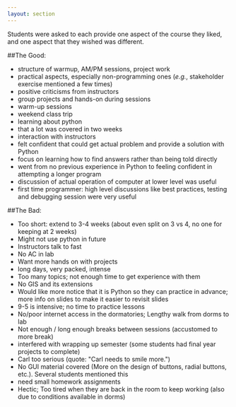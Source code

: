 ```yaml
---
layout: section
---
```

Students were asked to each provide one aspect of the course they liked,
and one aspect that they wished was different.

##The Good:

- structure of warmup, AM/PM sessions, project work
- practical aspects, especially non-programming ones (*e.g.*, stakeholder exercise mentioned a few times)
- positive criticisms from instructors
- group projects and hands-on during sessions
- warm-up sessions
- weekend class trip
- learning about python
- that a lot was covered in two weeks
- interaction with instructors
- felt confident that could get actual problem and provide a solution with Python
- focus on learning how to find answers rather than being told directly
- went from no previous experience in Python to feeling confident in attempting a longer program
- discussion of actual operation of computer at lower level was useful
- first time programmer: high level discussions like best practices, testing and debugging session were very useful


##The Bad:

- Too short: extend to 3-4 weeks (about even split on 3 vs 4, no one for keeping at 2 weeks)
- Might not use python in future
- Instructors talk to fast
- No AC in lab
- Want more hands on with projects
- long days, very packed, intense
- Too many topics; not enough time to get experience with them
- No GIS and its extensions
- Would like more notice that it is Python so they can practice in advance;
more info on slides to make it easier to revisit slides
- 9-5 is intensive; no time to practice lessons
- No/poor internet access in the dormatories; Lengthy walk from dorms to lab
- Not enough / long enough breaks between sessions (accustomed to more break)
- interfered with wrapping up semester (some students had final year projects to complete)
- Carl too serious (quote: \"Carl needs to smile more.\")
- No GUI material covered (More on the design of buttons, radial buttons, etc.).  Several
students mentioned this
- need small homework assignments
- Hectic; Too tired when they are back in the room to keep working (also due to conditions
available in dorms)
